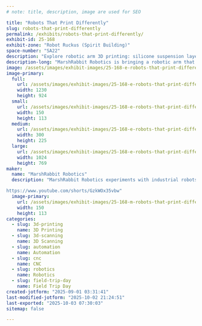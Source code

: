 ```yaml
---
# note: title, description, image are used for SEO

title: "Robots That Print Differently"
slug: robots-that-print-differently
permalink: /exhibits/robots-that-print-differently/
exhibit-id: 25-168
exhibit-zone: "Robot Ruckus (Spirit Building)"
space-number: "SA22"
description: "Explore robotic arm 3D printing: silicone suspension layers, pellet extrusion, and balloon surfaces."
description-long: "MarshRabbit Robotics is bringing a robotic arm that 3D prints in unusual ways. Instead of sticking to a flat build plate, the robot experiments with silicone printed into gel, pellets of PETG for larger parts, and even printing over balloons. The goal is to explore fun new methods of making while showing how industrial robots can be used for creative projects."
image: /assets/images/exhibit-images/25-168-e-robots-that-print-differently-whatsapp-image-2025-09-01-at-02-58-04-0536635d-728-300x225.jpg
image-primary: 
  full:
    url: /assets/images/exhibit-images/25-168-e-robots-that-print-differently-whatsapp-image-2025-09-01-at-02-58-04-0536635d-728-full.jpg
    width: 1230
    height: 924
  small:
    url: /assets/images/exhibit-images/25-168-e-robots-that-print-differently-whatsapp-image-2025-09-01-at-02-58-04-0536635d-728-150x113.jpg
    width: 150
    height: 113
  medium:
    url: /assets/images/exhibit-images/25-168-e-robots-that-print-differently-whatsapp-image-2025-09-01-at-02-58-04-0536635d-728-300x225.jpg
    width: 300
    height: 225
  large:
    url: /assets/images/exhibit-images/25-168-e-robots-that-print-differently-whatsapp-image-2025-09-01-at-02-58-04-0536635d-728-1024x769.jpg
    width: 1024
    height: 769
maker: 
  name: "MarshRabbit Robotics"
  description: "MarshRabbit Robotics experiments with industrial robots for creative fabrication. At Maker Faire Orlando, a KUKA KR6 arm will demonstrate 3D printing in unusual ways, such as extruding silicone into suspension layers or pellet extrusion with PETG. Ongoing work includes printing over balloons guided by 3D scans and depth sensors.

https://www.youtube.com/shorts/GzkWOx35vbw"
  image-primary:
    url: /assets/images/exhibit-images/25-168-m-robots-that-print-differently-whatsapp-image-2025-09-01-at-02-58-04-0536635d-150x113.jpg
    width: 150
    height: 113
categories: 
  - slug: 3d-printing
    name: 3D Printing
  - slug: 3d-scanning
    name: 3D Scanning
  - slug: automation
    name: Automation
  - slug: cnc
    name: CNC
  - slug: robotics
    name: Robotics
  - slug: field-trip-day
    name: Field Trip Day
created-jotform: "2025-09-01 03:31:41"
last-modified-jotform: "2025-10-02 21:24:51"
last-exported: "2025-10-03 07:30:03"
sitemap: false

---
```


